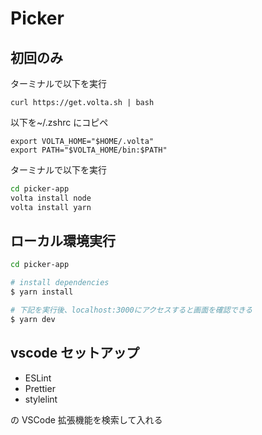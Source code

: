 # Picker

## 初回のみ

ターミナルで以下を実行

```
curl https://get.volta.sh | bash
```

以下を~/.zshrc にコピペ

```
export VOLTA_HOME="$HOME/.volta"
export PATH="$VOLTA_HOME/bin:$PATH"
```

ターミナルで以下を実行

```bash
cd picker-app
volta install node
volta install yarn
```

## ローカル環境実行

```bash
cd picker-app

# install dependencies
$ yarn install

# 下記を実行後、localhost:3000にアクセスすると画面を確認できる
$ yarn dev
```

## vscode セットアップ

- ESLint
- Prettier
- stylelint

の VSCode 拡張機能を検索して入れる
